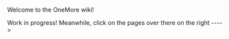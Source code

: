 Welcome to the OneMore wiki!

Work in progress! Meanwhile, click on the pages over there on the right ---->